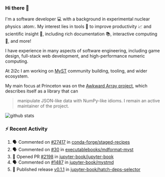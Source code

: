 ### Hi there 👋 

I'm a software developer 💻 with a background in experimental nuclear physics :atom:. My interest lies in tools :wrench: to improve productivity :chart_with_upwards_trend: and scientific insight :telescope:, including rich documentation 📚, interactive computing 🧮, and more! 

I have experience in many aspects of software engineering, including game design, full-stack web development, and high-performance numeric computing. 

At 2i2c I am working on [MyST](https://github.com/jupyter-book/mystmd) community building, tooling, and wider ecosystem. 

My main focus at Princeton was on the [Awkward Array project](awkward-array.org/), which describes itself as a library that can 
> manipulate JSON-like data with NumPy-like idioms. I remain an active maintainer of the project. 

![github stats](https://github-readme-stats.vercel.app/api?username=agoose77&show_icons=true&hide_rank=true&hide_title=true&bg_color=30,e76445,904e95&text_color=efe3ec&icon_color=efe3ec)
<!--
**agoose77/agoose77** is a ✨ _special_ ✨ repository because its `README.md` (this file) appears on your GitHub profile.

Here are some ideas to get you started:

- 🔭 I’m currently working on ...
- 🌱 I’m currently learning ...
- 👯 I’m looking to collaborate on ...
- 🤔 I’m looking for help with ...
- 💬 Ask me about ...
- 📫 How to reach me: ...
- 😄 Pronouns: ...
- ⚡ Fun fact: ...
-->

### :zap: Recent Activity

<!--START_SECTION:activity-->
1. 🗣 Commented on [#27417](https://github.com/conda-forge/staged-recipes/pull/27417#issuecomment-2315468552) in [conda-forge/staged-recipes](https://github.com/conda-forge/staged-recipes)
2. 🗣 Commented on [#30](https://github.com/executablebooks/mdformat-myst/issues/30#issuecomment-2315467357) in [executablebooks/mdformat-myst](https://github.com/executablebooks/mdformat-myst)
3. 💪 Opened PR [#2198](https://github.com/jupyter-book/jupyter-book/pull/2198) in [jupyter-book/jupyter-book](https://github.com/jupyter-book/jupyter-book)
4. 🗣 Commented on [#1487](https://github.com/jupyter-book/mystmd/pull/1487#issuecomment-2315409419) in [jupyter-book/mystmd](https://github.com/jupyter-book/mystmd)
5. 🚀 Published release [v0.1.1](https://github.com/jupyter-book/hatch-deps-selector/releases/tag/v0.1.1) in [jupyter-book/hatch-deps-selector](https://github.com/jupyter-book/hatch-deps-selector)
<!--END_SECTION:activity-->
